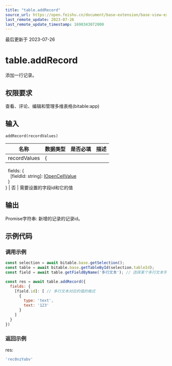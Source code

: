 ```yaml
---
title: "table.addRecord"
source_url: https://open.feishu.cn/document/base-extension/base-view-extensions/api/table/table_addrecord
last_remote_update: 2023-07-26
last_remote_update_timestamp: 1690343072000
---
```

最后更新于 2023-07-26

# table.addRecord
添加一行记录。

## 权限要求
<md-alert type="warn">
查看、评论、编辑和管理多维表格(bitable:app)

## 输入
```
addRecord(recordValues)
```

名称 | 数据类型 | 是否必填 | 描述
--- | --- | --- | ---
recordValues | {  
&nbsp;&nbsp;fields: {  
&nbsp;&nbsp;&nbsp;&nbsp;[fieldId: string]: [IOpenCellValue](https://open.feishu.cn/document/uAjLw4CM/uYjL24iN/base-extensions/base-view-extensions/data-type/iopencellvalue)  
&nbsp;&nbsp;}  
} | 否 | 需要设置的字段id和它的值

## 输出
Promise字符串: 新增的记录的记录id。
## 示例代码
### 调用示例

```js
const selection = await bitable.base.getSelection();
const table = await bitable.base.getTableById(selection.tableId);
const field = await table.getFieldByName('多行文本'); // 选择某个多行文本字段

const res = await table.addRecord({
  fields: {
    [field.id]: [ // 多行文本对应的值的格式
      {
        type: 'text',
        text: '123'
      }
    ]
  }
})

```

### 返回示例
res:
```js
'rec0nzYabv'
```
